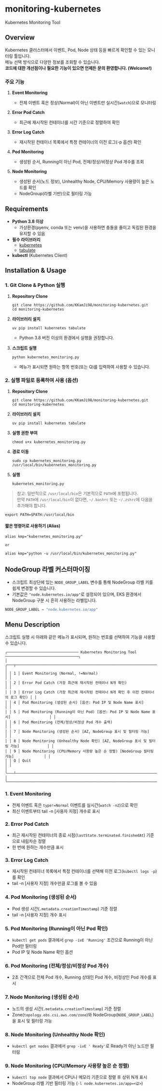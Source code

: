 # monitoring-kubernetes

Kubernetes Monitoring Tool

## Overview

Kubernetes 클러스터에서 이벤트, Pod, Node 상태 등을 빠르게 확인할 수 있는 모니터링 툴입니다.  
메뉴 선택 방식으로 다양한 정보를 조회할 수 있습니다.  
**코드에 대한 개선점이나 필요한 기능이 있으면 언제든 문의 환영합니다. (Welcome!)**

### 주요 기능

1. **Event Monitoring**  
   - 전체 이벤트 혹은 정상(Normal)이 아닌 이벤트만 실시간(`watch`)으로 모니터링

2. **Error Pod Catch**  
   - 최근에 재시작된 컨테이너를 시간 기준으로 정렬하여 확인

3. **Error Log Catch**  
   - 재시작된 컨테이너 목록에서 특정 컨테이너의 이전 로그(-p 옵션) 확인

4. **Pod Monitoring**  
   - 생성된 순서, Running이 아닌 Pod, 전체/정상/비정상 Pod 개수를 조회

5. **Node Monitoring**  
   - 생성된 순서(노드 정보), Unhealthy Node, CPU/Memory 사용량이 높은 노드를 확인
   - NodeGroup(라벨 기반)으로 필터링 가능

## Requirements

- **Python 3.8 이상**
  - 가상환경(pyenv, conda 또는 venv)을 사용하면 충돌을 줄이고 독립된 환경을 유지할 수 있음
- **필수 라이브러리**  
  - [kubernetes](https://pypi.org/project/kubernetes/)  
  - [tabulate](https://pypi.org/project/tabulate/)
- **kubectl** (Kubernetes Client)

## Installation & Usage

### 1. Git Clone & Python 실행

1. **Repository Clone**

   ```shell
   git clone https://github.com/KKamJi98/monitoring-kubernetes.git
   cd monitoring-kubernetes
   ```

2. **라이브러리 설치**

   ```shell
   uv pip install kubernetes tabulate
   ```

   - Python 3.8 버전 이상의 환경에서 실행을 권장합니다.

3. **스크립트 실행**

   ```shell
   python kubernetes_monitoring.py
   ```

   - 메뉴가 표시되면 원하는 항목 번호(또는 Q)를 입력하여 사용할 수 있습니다.

### 2. 실행 파일로 등록하여 사용 (옵션)

1. **Repository Clone**

   ```shell
   git clone https://github.com/KKamJi98/monitoring-kubernetes.git
   cd monitoring-kubernetes
   ```

2. **라이브러리 설치**

   ```shell
   uv pip install kubernetes tabulate
   ```

3. **실행 권한 부여**

   ```shell
   chmod u+x kubernetes_monitoring.py
   ```

4. **경로 이동**

   ```shell
   sudo cp kubernetes_monitoring.py /usr/local/bin/kubernetes_monitoring.py
   ```

5. **실행**

   ```shell
   kubernetes_monitoring.py
   ```

> 참고: 일반적으로 `/usr/local/bin`은 기본적으로 `PATH`에 포함됩니다.  
> 만약 `PATH`에 `/usr/local/bin`이 없다면, `~/.bashrc` 또는 `~/.zshrc`에 다음을 추가해야 합니다.

```shell
export PATH=$PATH:/usr/local/bin
```

#### 짧은 명령어로 사용하기 (Alias)

```shell
alias kmp="kubernetes_monitoring.py"

or

alias kmp="python -u /usr/local/bin/kubernetes_monitoring.py"
```

## NodeGroup 라벨 커스터마이징

- 스크립트 최상단에 있는 `NODE_GROUP_LABEL` 변수를 통해 NodeGroup 라벨 키를 쉽게 변경할 수 있습니다.
- 기본값은 `"node.kubernetes.io/app"`로 설정되어 있으며, EKS 환경에서 NodeGroup 구분 시 흔히 사용하는 라벨입니다.  

```python
NODE_GROUP_LABEL = "node.kubernetes.io/app"
```

## Menu Description

스크립트 실행 시 아래와 같은 메뉴가 표시되며, 원하는 번호를 선택하여 기능을 사용할 수 있습니다.

```
╭───────────────────────────────── Kubernetes Monitoring Tool ──────────────────────────────────╮
│ ╭───┬───────────────────────────────────────────────────────────────────────────────────────╮ │
│ │ 1 │ Event Monitoring (Normal, !=Normal)                                                   │ │
│ │ 2 │ Error Pod Catch (가장 최근에 재시작된 컨테이너 N개 확인)                              │ │
│ │ 3 │ Error Log Catch (가장 최근에 재시작된 컨테이너 N개 확인 후 이전 컨테이너의 로그 확인) │ │
│ │ 4 │ Pod Monitoring (생성된 순서) [옵션: Pod IP 및 Node Name 표시]                         │ │
│ │ 5 │ Pod Monitoring (Running이 아닌 Pod) [옵션: Pod IP 및 Node Name 표시]                  │ │
│ │ 6 │ Pod Monitoring (전체/정상/비정상 Pod 개수 출력)                                       │ │
│ │ 7 │ Node Monitoring (생성된 순서) [AZ, NodeGroup 표시 및 필터링 가능]                     │ │
│ │ 8 │ Node Monitoring (Unhealthy Node 확인) [AZ, NodeGroup 표시 및 필터링 가능]             │ │
│ │ 9 │ Node Monitoring (CPU/Memory 사용량 높은 순 정렬) [NodeGroup 필터링 가능]              │ │
│ │ Q │ Quit                                                                                  │ │
│ ╰───┴───────────────────────────────────────────────────────────────────────────────────────╯ │
╰───────────────────────────────────────────────────────────────────────────────────────────────╯
```

### 1. Event Monitoring

- 전체 이벤트 혹은 `type!=Normal` 이벤트를 실시간(`watch -n2`)으로 확인  
- 최신 이벤트부터 tail -n [사용자 지정] 개수로 표시

### 2. Error Pod Catch

- 최근 재시작된 컨테이너의 종료 시점(`lastState.terminated.finishedAt`) 기준으로 내림차순 정렬  
- 한 번에 원하는 개수만큼 표시

### 3. Error Log Catch

- 재시작된 컨테이너 목록에서 특정 컨테이너를 선택해 이전 로그(`kubectl logs -p`)를 확인  
- tail -n [사용자 지정] 개수만큼 로그를 볼 수 있음

### 4. Pod Monitoring (생성된 순서)

- Pod 생성 시간(`.metadata.creationTimestamp`) 기준 정렬  
- tail -n [사용자 지정] 개수 표시

### 5. Pod Monitoring (Running이 아닌 Pod 확인)

- `kubectl get pods` 결과에서 `grep -ivE 'Running'` 조건으로 Running이 아닌 Pod만 필터링  
- Pod IP 및 Node Name 확인 옵션

### 6. Pod Monitoring (전체/정상/비정상 Pod 개수)

- 2초 간격으로 전체 Pod 개수, Running 상태인 Pod 개수, 비정상인 Pod 개수를 표시

### 7. Node Monitoring (생성된 순서)

- 노드의 생성 시간(`.metadata.creationTimestamp`) 기준 정렬  
- Zone(`topology.ebs.csi.aws.com/zone`)와 NodeGroup(`NODE_GROUP_LABEL`)을 표시 및 필터링 가능

### 8. Node Monitoring (Unhealthy Node 확인)

- `kubectl get nodes` 결과에서 `grep -ivE ' Ready'`로 Ready가 아닌 노드만 필터링

### 9. Node Monitoring (CPU/Memory 사용량 높은 순 정렬)

- `kubectl top node` 결과에서 CPU나 메모리 기준으로 정렬 후 상위 N개 표시  
- NodeGroup 라벨 기반 필터링 가능 (`-l node.kubernetes.io/app=<값>`)
